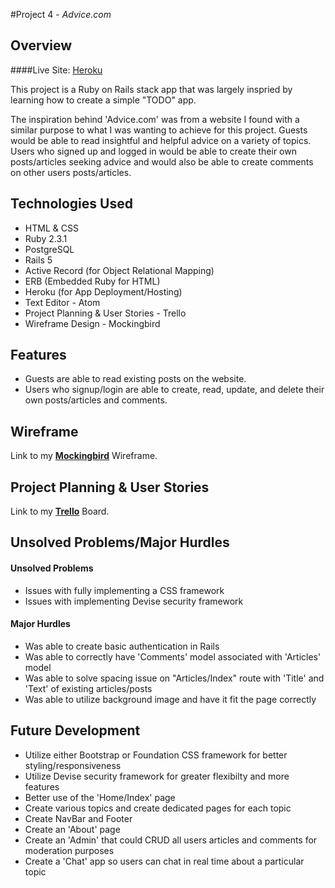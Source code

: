 #Project 4 - <i>Advice.com</i>

## Overview

####Live Site: [Heroku](https://infinite-hamlet-65363.herokuapp.com/)

This project is a Ruby on Rails stack app that was largely inspried by learning how to create a simple "TODO" app.

The inspiration behind 'Advice.com' was from a website I found with a similar purpose to what I was wanting to achieve for this project. Guests would be able to read insightful and helpful advice on a variety of topics. Users who signed up and logged in would be able to create their own posts/articles seeking advice and would also be able to create comments on other users posts/articles.

## Technologies Used

* HTML & CSS
* Ruby 2.3.1
* PostgreSQL
* Rails 5
* Active Record (for Object Relational Mapping)
* ERB (Embedded Ruby for HTML)
* Heroku (for App Deployment/Hosting)
* Text Editor - Atom
* Project Planning & User Stories - Trello
* Wireframe Design - Mockingbird

## Features

* Guests are able to read existing posts on the website.
* Users who signup/login are able to create, read, update, and delete their own posts/articles and comments.

## Wireframe

Link to my <b>[Mockingbird](https://gomockingbird.com/projects/t98pjdt)</b> Wireframe.

## Project Planning & User Stories

Link to my <b>[Trello](https://trello.com/b/sEOyWa9d/ga-wdi7-project-4)</b> Board.

## Unsolved Problems/Major Hurdles

#### Unsolved Problems

* Issues with fully implementing a CSS framework
* Issues with implementing Devise security framework

#### Major Hurdles

* Was able to create basic authentication in Rails
* Was able to correctly have 'Comments' model associated with 'Articles' model
* Was able to solve spacing issue on "Articles/Index" route with 'Title' and 'Text' of existing articles/posts
* Was able to utilize background image and have it fit the page correctly

## Future Development

* Utilize either Bootstrap or Foundation CSS framework for better styling/responsiveness
* Utilize Devise security framework for greater flexibilty and more features
* Better use of the 'Home/Index' page
* Create various topics and create dedicated pages for each topic
* Create NavBar and Footer
* Create an 'About' page
* Create an 'Admin' that could CRUD all users articles and comments for moderation purposes
* Create a 'Chat' app so users can chat in real time about a particular topic
